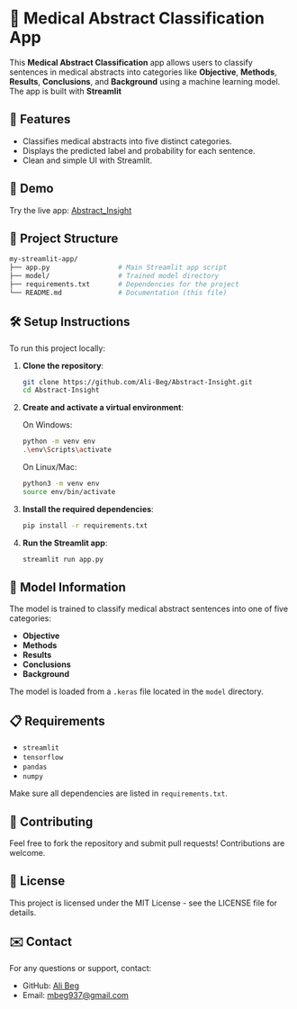 # 🏥 Medical Abstract Classification App

This **Medical Abstract Classification** app allows users to classify sentences in medical abstracts into categories like **Objective**, **Methods**, **Results**, **Conclusions**, and **Background** using a machine learning model. The app is built with **Streamlit**

## 🌟 Features

- Classifies medical abstracts into five distinct categories.
- Displays the predicted label and probability for each sentence.
- Clean and simple UI with Streamlit.

## 🚀 Demo

Try the live app: [Abstract_Insight](https://abstract-insight.streamlit.app/)

## 📂 Project Structure

```bash
my-streamlit-app/
├── app.py                 # Main Streamlit app script
├── model/                 # Trained model directory
├── requirements.txt       # Dependencies for the project
└── README.md              # Documentation (this file)
```

## 🛠️ Setup Instructions

To run this project locally:

1. **Clone the repository**:

    ```bash
    git clone https://github.com/Ali-Beg/Abstract-Insight.git
    cd Abstract-Insight
    ```

2. **Create and activate a virtual environment**:

    On Windows:
    ```bash
    python -m venv env
    .\env\Scripts\activate
    ```

    On Linux/Mac:
    ```bash
    python3 -m venv env
    source env/bin/activate
    ```

3. **Install the required dependencies**:

    ```bash
    pip install -r requirements.txt
    ```

4. **Run the Streamlit app**:

    ```bash
    streamlit run app.py
    ```

## 🧠 Model Information

The model is trained to classify medical abstract sentences into one of five categories:
- **Objective**
- **Methods**
- **Results**
- **Conclusions**
- **Background**

The model is loaded from a `.keras` file located in the `model` directory.

## 📋 Requirements

- `streamlit`
- `tensorflow`
- `pandas`
- `numpy`

Make sure all dependencies are listed in `requirements.txt`.

## 🤝 Contributing

Feel free to fork the repository and submit pull requests! Contributions are welcome.

## 📝 License

This project is licensed under the MIT License - see the LICENSE file for details.

## ✉️ Contact

For any questions or support, contact:
- GitHub: [Ali Beg](https://github.com/Ali-Beg)
- Email: mbeg937@gmail.com
